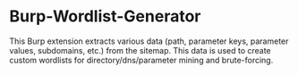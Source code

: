 # Burp-Wordlist-Generator
This Burp extension extracts various data (path, parameter keys, parameter values, subdomains, etc.) from the sitemap. This data is used to create custom wordlists for directory/dns/parameter mining and brute-forcing.
